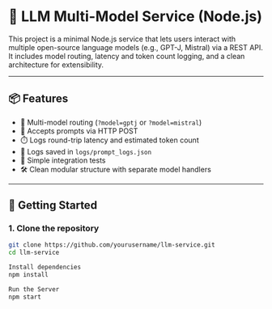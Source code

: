 # 🧠 LLM Multi-Model Service (Node.js)

This project is a minimal Node.js service that lets users interact with multiple open-source language models (e.g., GPT-J, Mistral) via a REST API. It includes model routing, latency and token count logging, and a clean architecture for extensibility.

---

## 📦 Features  
  
- 🔁 Multi-model routing (`?model=gptj` or `?model=mistral`)
- 📨 Accepts prompts via HTTP POST
- ⏱️ Logs round-trip latency and estimated token count
- 💾 Logs saved in `logs/prompt_logs.json`
- 🧪 Simple integration tests 
- 🛠️ Clean modular structure with separate model handlers 

---
 
## 🚀 Getting Started

### 1. Clone the repository

```bash
git clone https://github.com/yourusername/llm-service.git
cd llm-service

Install dependencies
npm install

Run the Server
npm start

